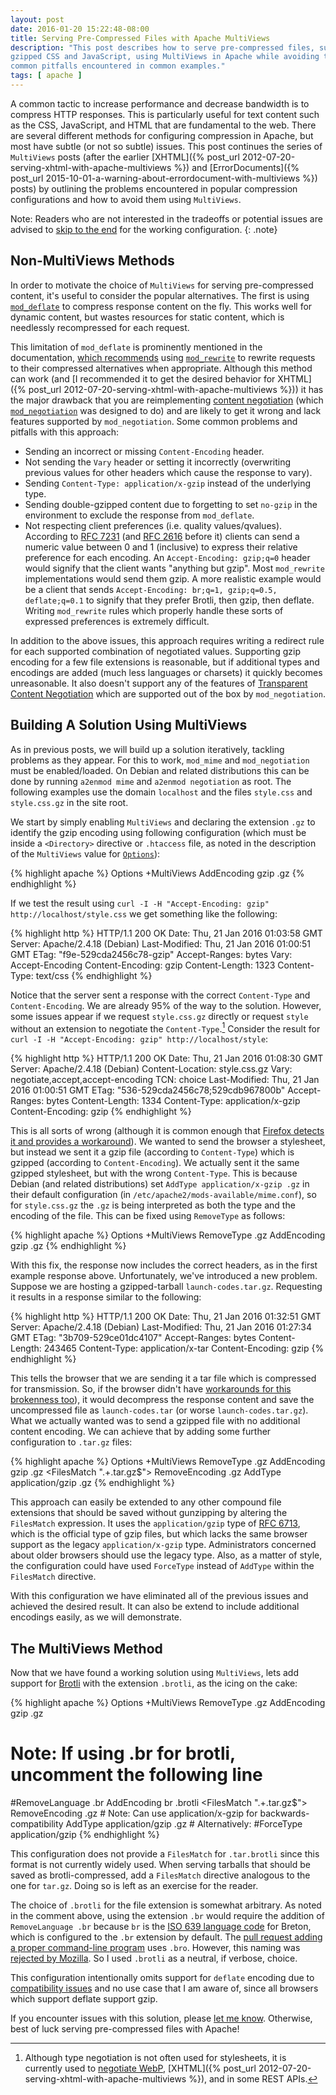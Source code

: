 ```yaml
---
layout: post
date: 2016-01-20 15:22:48-08:00
title: Serving Pre-Compressed Files with Apache MultiViews
description: "This post describes how to serve pre-compressed files, such as \
gzipped CSS and JavaScript, using MultiViews in Apache while avoiding the \
common pitfalls encountered in common examples."
tags: [ apache ]
---
```


A common tactic to increase performance and decrease bandwidth is to compress
HTTP responses.  This is particularly useful for text content such as the CSS,
JavaScript, and HTML that are fundamental to the web.  There are several
different methods for configuring compression in Apache, but most have subtle
(or not so subtle) issues.  This post continues the series of `MultiViews`
posts (after the earlier
[XHTML]({% post_url 2012-07-20-serving-xhtml-with-apache-multiviews %}) and
[ErrorDocuments]({% post_url 2015-10-01-a-warning-about-errordocument-with-multiviews %})
posts) by outlining the problems encountered in popular compression
configurations and how to avoid them using `MultiViews`.

<!--more-->

Note:  Readers who are not interested in the tradeoffs or potential issues are
advised to [skip to the end](#the-multiviews-method) for the working
configuration.
{: .note}

## Non-MultiViews Methods

In order to motivate the choice of `MultiViews` for serving pre-compressed
content, it's useful to consider the popular alternatives.  The first is using
[`mod_deflate`](https://httpd.apache.org/docs/2.4/mod/mod_deflate.html) to
compress response content on the fly.  This works well for dynamic content,
but wastes resources for static content, which is needlessly recompressed for
each request.

This limitation of `mod_deflate` is prominently mentioned in the
documentation, [which
recommends](https://httpd.apache.org/docs/2.4/mod/mod_deflate.html#precompressed)
using [`mod_rewrite`](https://httpd.apache.org/docs/2.4/mod/mod_rewrite.html)
to rewrite requests to their compressed alternatives when appropriate.
Although this method can work (and [I recommended it to get the desired
behavior for
XHTML]({% post_url 2012-07-20-serving-xhtml-with-apache-multiviews %}))
it has the major drawback that you are reimplementing [content
negotiation](https://httpd.apache.org/docs/2.4/content-negotiation.html)
(which
[`mod_negotiation`](https://httpd.apache.org/docs/2.4/mod/mod_negotiation.html)
was designed to do) and are likely to get it wrong and lack features supported
by `mod_negotiation`.  Some common problems and pitfalls with this approach:

- Sending an incorrect or missing `Content-Encoding` header.
- Not sending the `Vary` header or setting it incorrectly (overwriting
  previous values for other headers which cause the response to vary).
- Sending `Content-Type: application/x-gzip` instead of the underlying type.
- Sending double-gzipped content due to forgetting to set `no-gzip` in the
  environment to exclude the response from `mod_deflate`.
- Not respecting client preferences (i.e. quality values/qvalues).  According
  to [RFC 7231](https://tools.ietf.org/html/rfc7231#section-5.3.4) (and
  [RFC 2616](https://tools.ietf.org/html/rfc2616#section-14.3) before it)
  clients can send a numeric value between 0 and 1 (inclusive) to express
  their relative preference for each encoding.  An `Accept-Encoding: gzip;q=0`
  header would signify that the client wants "anything but gzip".  Most
  `mod_rewrite` implementations would send them gzip.  A more realistic
  example would be a client that sends `Accept-Encoding: br;q=1, gzip;q=0.5,
  deflate;q=0.1` to signify that they prefer Brotli, then gzip, then deflate.
  Writing `mod_rewrite` rules which properly handle these sorts of expressed
  preferences is extremely difficult.

In addition to the above issues, this approach requires writing a redirect
rule for each supported combination of negotiated values.  Supporting gzip
encoding for a few file extensions is reasonable, but if additional types and
encodings are added (much less languages or charsets) it quickly becomes
unreasonable.  It also doesn't support any of the features of [Transparent
Content Negotiation](https://tools.ietf.org/html/rfc2295) which are supported
out of the box by `mod_negotiation`.

## Building A Solution Using MultiViews

As in previous posts, we will build up a solution iteratively, tackling
problems as they appear.  For this to work, `mod_mime` and `mod_negotiation`
must be enabled/loaded.   On Debian and related distributions this can be done
by running `a2enmod mime` and `a2enmod negotiation` as root.  The following
examples use the domain `localhost` and the files `style.css` and
`style.css.gz` in the site root.

We start by simply enabling `MultiViews` and declaring the extension `.gz` to
identify the gzip encoding using following configuration (which must be inside
a `<Directory>` directive or `.htaccess` file, as noted in the description of
the `MultiViews` value for
[`Options`](https://httpd.apache.org/docs/2.4/mod/core.html#options)):

{% highlight apache %}
Options +MultiViews
AddEncoding gzip .gz
{% endhighlight %}

If we test the result using `curl -I -H "Accept-Encoding: gzip"
http://localhost/style.css` we get something like the following:

{% highlight http %}
HTTP/1.1 200 OK
Date: Thu, 21 Jan 2016 01:03:58 GMT
Server: Apache/2.4.18 (Debian)
Last-Modified: Thu, 21 Jan 2016 01:00:51 GMT
ETag: "f9e-529cda2456c78-gzip"
Accept-Ranges: bytes
Vary: Accept-Encoding
Content-Encoding: gzip
Content-Length: 1323
Content-Type: text/css
{% endhighlight %}

Notice that the server sent a response with the correct `Content-Type` and
`Content-Encoding`.  We are already 95% of the way to the solution.  However,
some issues appear if we request `style.css.gz` directly or request `style`
without an extension to negotiate the `Content-Type`.[^negotiatetype]
Consider the result for `curl -I -H "Accept-Encoding: gzip"
http://localhost/style`:

{% highlight http %}
HTTP/1.1 200 OK
Date: Thu, 21 Jan 2016 01:08:30 GMT
Server: Apache/2.4.18 (Debian)
Content-Location: style.css.gz
Vary: negotiate,accept,accept-encoding
TCN: choice
Last-Modified: Thu, 21 Jan 2016 01:00:51 GMT
ETag: "536-529cda2456c78;529cdb967800b"
Accept-Ranges: bytes
Content-Length: 1334
Content-Type: application/x-gzip
Content-Encoding: gzip
{% endhighlight %}

This is all sorts of wrong (although it is common enough that [Firefox detects
it and provides a
workaround](https://mxr.mozilla.org/mozilla-esr38/source/netwerk/protocol/http/nsHttpChannel.cpp#4291)).
We wanted to send the browser a stylesheet, but instead we sent it a gzip file
(according to `Content-Type`) which is gzipped (according to
`Content-Encoding`).  We actually sent it the same gzipped stylesheet, but
with the wrong `Content-Type`.  This is because Debian (and related
distributions) set `AddType application/x-gzip .gz` in their default
configuration (in `/etc/apache2/mods-available/mime.conf`), so for
`style.css.gz` the `.gz` is being interpreted as both the type and the
encoding of the file.  This can be fixed using `RemoveType` as follows:

{% highlight apache %}
Options +MultiViews
RemoveType .gz
AddEncoding gzip .gz
{% endhighlight %}

With this fix, the response now includes the correct headers, as in the first
example response above.  Unfortunately, we've introduced a new problem.
Suppose we are hosting a gzipped-tarball `launch-codes.tar.gz`.  Requesting it
results in a response similar to the following:

{% highlight http %}
HTTP/1.1 200 OK
Date: Thu, 21 Jan 2016 01:32:51 GMT
Server: Apache/2.4.18 (Debian)
Last-Modified: Thu, 21 Jan 2016 01:27:34 GMT
ETag: "3b709-529ce01dc4107"
Accept-Ranges: bytes
Content-Length: 243465
Content-Type: application/x-tar
Content-Encoding: gzip
{% endhighlight %}

This tells the browser that we are sending it a tar file which is compressed
for transmission.  So, if the browser didn't have [workarounds for this
brokenness
too](https://mxr.mozilla.org/mozilla-esr38/source/uriloader/exthandler/nsExternalHelperAppService.cpp#572)),
it would decompress the response content and save the uncompressed file as
`launch-codes.tar` (or worse `launch-codes.tar.gz`).  What we actually wanted
was to send a gzipped file with no additional content encoding.  We can
achieve that by adding some further configuration to `.tar.gz` files:

{% highlight apache %}
Options +MultiViews
RemoveType .gz
AddEncoding gzip .gz
<FilesMatch ".+\.tar\.gz$">
    RemoveEncoding .gz
    AddType application/gzip .gz
</FilesMatch>
{% endhighlight %}

This approach can easily be extended to any other compound file extensions
that should be saved without gunzipping by altering the `FilesMatch`
expression.  It uses the `application/gzip` type of [RFC
6713](https://tools.ietf.org/html/rfc6713), which is the official type of gzip
files, but which lacks the same browser support as the legacy
`application/x-gzip` type.  Administrators concerned about older browsers
should use the legacy type.  Also, as a matter of style, the configuration
could have used `ForceType` instead of `AddType` within the `FilesMatch`
directive.

With this configuration we have eliminated all of the previous issues and
achieved the desired result.  It can also be extend to include additional
encodings easily, as we will demonstrate.

## The MultiViews Method

Now that we have found a working solution using `MultiViews`, lets add support
for
[Brotli](https://hacks.mozilla.org/2015/11/better-than-gzip-compression-with-brotli/)
with the extension `.brotli`, as the icing on the cake:

{% highlight apache %}
Options +MultiViews
RemoveType .gz
AddEncoding gzip .gz
# Note:  If using .br for brotli, uncomment the following line
#RemoveLanguage .br
AddEncoding br .brotli
<FilesMatch ".+\.tar\.gz$">
    RemoveEncoding .gz
    # Note:  Can use application/x-gzip for backwards-compatibility
    AddType application/gzip .gz
    # Alternatively:
    #ForceType application/gzip
</FilesMatch>
{% endhighlight %}

This configuration does not provide a `FilesMatch` for `.tar.brotli` since
this format is not currently widely used.  When serving tarballs that should
be saved as brotli-compressed, add a `FilesMatch` directive analogous to the
one for `tar.gz`.  Doing so is left as an exercise for the reader.

The choice of `.brotli` for the file extension is somewhat arbitrary.  As
noted in the comment above, using the extension `.br` would require the
addition of `RemoveLanguage .br` because `br` is the [ISO 639 language
code](https://www.loc.gov/standards/iso639-2/php/code_list.php) for Breton,
which is configured to the `.br` extension by default.  The [pull request
adding a proper command-line
program](https://github.com/google/brotli/pull/163)
uses `.bro`.  However, this naming was [rejected by
Mozilla](https://bugzilla.mozilla.org/show_bug.cgi?id=366559#c147).  So I used
`.brotli` as a neutral, if verbose, choice.

This configuration intentionally omits support for `deflate` encoding due to
[compatibility issues](http://www.gzip.org/zlib/zlib_faq.html#faq38) and no
use case that I am aware of, since all browsers which support deflate support
gzip.

If you encounter issues with this solution, please [let me know](/contact).
Otherwise, best of luck serving pre-compressed files with Apache!

[^negotiatetype]: Although type negotiation is not often used for stylesheets, it is currently used to [negotiate WebP](https://developers.google.com/speed/webp/faq?hl=en#server-side_content_negotiation_via_accept_headers), [XHTML]({% post_url 2012-07-20-serving-xhtml-with-apache-multiviews %}), and in some REST APIs.
